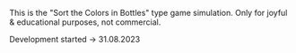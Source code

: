 This is the "Sort the Colors in Bottles" type game simulation. Only for joyful & educational purposes, not commercial. 

Development started ->  31.08.2023 
